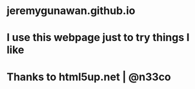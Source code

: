 # jeremygunawan.github.io
# I use this webpage just to try things I like
# Thanks to html5up.net | @n33co 